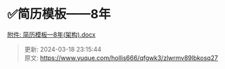 # ✅简历模板——8年

[附件: 简历模板—8年(架构).docx](./attachments/sFdEyj2ob419s0h7/简历模板—8年(架构).docx)



> 更新: 2024-03-18 23:15:44  
> 原文: <https://www.yuque.com/hollis666/qfgwk3/zlwrmv89lbkosq27>